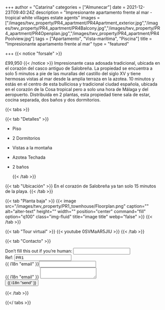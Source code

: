 +++
author = "Catarina"
categories = ["Almunecar"]
date = 2021-12-23T09:40:24Z
description = "Impresionante apartamento frente al mar - tropical white villages estate agents"
images = ["/images/twv_property/PR4_apartment/PR4Apartment_exterior.jpg","/images/twv_property/PR4_apartment/PR4Balcony.jpg","/images/twv_property/PR4_apartment/PR4Openplan.jpg","/images/twv_property/PR4_apartment/PR4Poolview.jpg"]
tags = ["Apartamento", "Vista-marítima", "Piscina"]
title = "Impresionante apartamento frente al mar"
type = "featured"

+++
{{< notice "forsale" >}}
 
 £99,950
{{< /notice >}}
Impresionante casa adosada tradicional, ubicada en el corazón del casco antiguo de Salobreña. La propiedad se encuentra a solo 5 minutos a pie de las murallas del castillo del siglo XV y tiene hermosas vistas al mar desde la amplia terraza en la azotea.
10 minutos y estás en el centro de esta bulliciosa y tradicional ciudad española, ubicada en el corazón de la Cosa tropical pero a solo una hora de Málaga y del aeropuerto.
Distribuida en 2 plantas, esta propiedad tiene sala de estar, cocina separada, dos baños y dos dormitorios.

{{< tabs >}}

{{< tab "Detalles" >}}

* Piso
* 2 Dormitorios
* Vistas a la montaña
* Azotea Techada
* 2 baños

  {{< /tab >}}

{{< tab "Ubicación" >}} En el corazón de Salobreña ya tan solo 15 minutos de la playa. {{< /tab >}}

{{< tab "Planta baja" >}} {{< image src="/images/twv_property/PR1_townhouse/Floorplan.png" caption="" alt="alter-text" height="" width="" position="center" command="fill" option="q100" class="img-fluid" title="image title" webp="false" >}} {{< /tab >}}

{{< tab "Tour virtual" >}} {{< youtube 0SVMaAR5JIU >}} {{< /tab >}}

{{< tab "Contacto" >}} <form name="contact" method="POST" netlify-honeypot="bot-field" data-netlify="true">
<div class="form-group">
<label>Don’t fill this out if you’re human: <input name="bot-field" /></label>
</div>
<div class="form-group">
<label>Ref: <input name="property-ref" class="form-control" value="PR1" readonly/></label>
</div>
<div class="form-group">
<label>{{ i18n "email" }}<input type="text" class="form-control" name="email" /></label>
</div>
<div class="form-group">
<label>{{ i18n "email" }}</label> <textarea name="message" class="form-control"></textarea>
</div>
<button type="submit" class="btn btn-primary">{{ i18n "send" }}</button>
</form> {{< /tab >}}

{{</ tabs >}}
